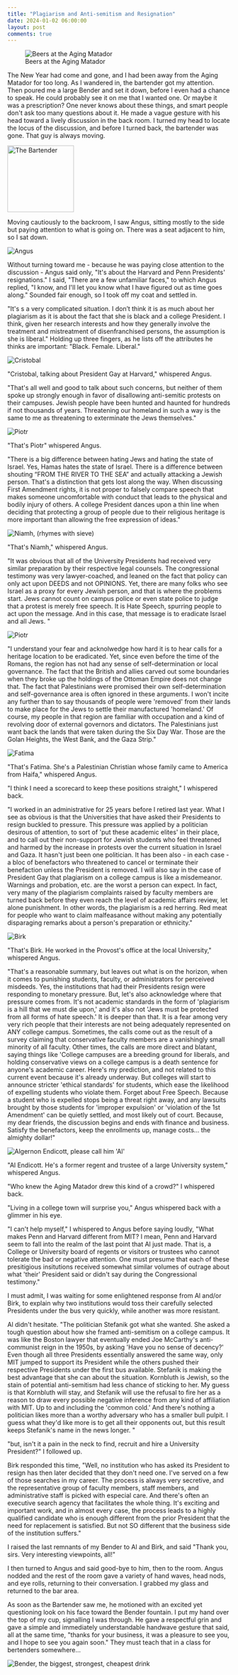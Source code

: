 ```yaml
---
title: "Plagiarism and Anti-semitism and Resignation"
date: 2024-01-02 06:00:00
layout: post
comments: true
---
```


<figure>
 <img src="/images/beers.jpg" alt="Beers at the Aging Matador">
 <figcaption>Beers at the Aging Matador</figcaption>
</figure>

The New Year had come and gone, and I had been away from the Aging Matador for too long. As I wandered in, the bartender got my attention. Then poured me a large Bender and set it down, before I even had a chance to speak. He could probably see it on me that I wanted one. Or maybe it was a prescription? One never knows about these things, and smart people don't ask too many questions about it. He made a vague gesture with his head toward a lively discussion in the back room. I turned my head to locate the locus of the discussion, and before I turned back, the bartender was gone. That guy is always moving.

 <img src="/images/bartender.jpg" width="150" alt="The Bartender">

Moving cautiously to the backroom, I saw Angus, sitting mostly to the side but paying attention to what is going on. There was a seat adjacent to him, so I sat down.

 <img src="/images/beers.jpg" alt="Angus">

Without turning toward me - because he was paying close attention to the discussion - Angus said only, "It's about the Harvard and Penn Presidents' resignations." I said, "There are a few unfamiliar faces," to which Angus replied, "I know, and I'll let you know what I have figured out as time goes along." Sounded fair enough, so I took off my coat and settled in.

"It's s a very complicated situation. I don’t think it is as much about her plagiarism as it is about the fact that she is black and a college President. I think, given her research interests and how they generally involve the treatment and mistreatment of disenfranchised persons, the assumption is she is liberal." Holding up three fingers, as he lists off the attributes he thinks are important: "Black. Female. Liberal."  

<img src="/images/cristobal.jpeg" alt="Cristobal">

"Cristobal, talking about President Gay at Harvard," whispered Angus.

"That's all well and good to talk about such concerns, but neither of them spoke up strongly enough in favor of disallowing anti-semitic protests on their campuses. Jewish people have been hunted and haunted for hundreds if not thousands of years. Threatening our homeland in such a way is the same to me as threatening to exterminate the Jews themselves."

<img src="/images/Piotr.jpeg" alt="Piotr">

"That's Piotr" whispered Angus.

"There is a big difference between hating Jews and hating the state of Israel. Yes, Hamas hates the state of Israel. There is a difference between shouting “FROM THE RIVER TO THE SEA” and actually attacking a Jewish person. That's a distinction that gets lost along the way. When discussing First Amendment rights, it is not proper to falsely compare speech that makes someone uncomfortable with conduct that leads to the physical and bodily injury of others. A college President dances upon a thin line when deciding that protecting a group of people due to their religious heritage is more important than allowing the free expression of ideas."

<img src="/images/niamh.jpg" alt="Niamh, (rhymes with sieve)">

"That's Niamh," whispered Angus.

"It was obvious that all of the University Presidents had received very similar preparation by their respective legal counsels. The congressional testimony was very lawyer-coached, and leaned on the fact that policy can only act upon DEEDS and not OPINIONS. 
Yet, there are many folks who see Israel as a proxy for every Jewish person, and that is where the problems start. Jews cannot count on campus police or even state police to judge that a protest is merely free speech.  It is Hate Speech, spurring people to act upon the message. And in this case, that message is to eradicate Israel and all Jews. "

<img src="/images/Piotr.jpeg" alt="Piotr">

"I understand your fear and acknolwedge how hard it is to hear calls for a heritage location to be eradicated. Yet, since even before the time of the Romans, the region has not had any sense of self-determination or local governance. The fact that the British and allies carved out some boundaries when they broke up the holdings of the Ottoman Empire does not change that. The fact that Palestinians were promised their own self-determination and self-governance area is often ignored in these arguments. I won't incite any further than to say thousands of people were 'removed' from their lands to make place for the Jews to settle their manufactured 'homeland.' Of course, my people in that region are familiar with occupation and a kind of revolving door of external governors and dictators. The Palestinians just want back the lands that were taken during the Six Day War. Those are the Golan Heights, the West Bank, and the Gaza Strip."

<img src="/images/fatima.jpeg" alt="Fatima">

"That's Fatima. She's a Palestinian Christian whose family came to America from Haifa," whispered Angus.

"I think I need a scorecard to keep these positions straight," I whispered back.

"I worked in an administrative for 25 years before I retired last year. What I see as obvious is that the Universities that have asked their Presidents to resign buckled to pressure. This pressure was applied by a politician desirous of attention, to sort of 'put these academic elites' in their place, and to call out their non-support for Jewish students who feel threatened and harmed by the increase in protests over the current situation in Israel and Gaza. It hasn't just been one politician. It has been also - in each case - a bloc of benefactors who threatened to cancel or terminate their benefaction unless the President is removed. I will also say in the case of President Gay that plagiarism on a college campus is like a misdemeanor. Warnings and probation, etc. are the worst a person can expect. In fact, very many of the plagiarism complaints raised by faculty members are turned back before they even reach the level of academic affairs review, let alone punishment. In other words, the plagiarism is a red herring. Red meat for people who want to claim malfeasance without making any potentially disparaging remarks about a person's preparation or ethnicity."

<img src="/images/Birk.jpeg" alt="Birk">

"That's Birk. He worked in the Provost's office at the local University," whispered Angus.

"That's a reasonable summary, but leaves out what is on the horizon, when it comes to punishing students, faculty, or administrators for perceived misdeeds. Yes, the institutions that had their Presidents resign were responding to monetary pressure. But, let's also acknowledge where that pressure comes from. It's not academic standards in the form of 'plagiarism is a hill that we must die upon,' and it's also not 'Jews must be protected from all forms of hate speech.' It is deeper than that. It is a fear among very very rich people that their interests are not being adequately represented on ANY college campus. Sometimes, the calls come out as the result of a survey claiming that conservative faculty members are a vanishingly small minority of all faculty. Other times, the calls are more direct and blatant, saying things like 'College campuses are a breeding ground for liberals, and holding conservative views on a college campus is a death sentence for anyone's academic career. Here's my prediction, and not related to this current event because it's already underway. But colleges will start to announce stricter 'ethical standards' for students, which ease the likelihood of expelling students who violate them. Forget about Free Speech. Because a student who is expelled stops being a threat right away, and any lawsuits brought by those students for 'improper expulsion' or 'violation of the 1st Amendment' can be quietly settled, and most likely out of court. Because, my dear friends, the discussion begins and ends with finance and business. Satisfy the benefactors, keep the enrollments up, manage costs... the almighty dollar!"

<img src="/images/Algernon_Endicott.png" alt="Algernon Endicott, please call him 'Al'">

"Al Endicott. He's a former regent and trustee of a large University system," whispered Angus.

"Who knew the Aging Matador drew this kind of a crowd?" I whispered back.

"Living in a college town will surprise you," Angus whispered back with a glimmer in his eye.

"I can't help myself," I whispered to Angus before saying loudly, "What makes Penn and Harvard different from MIT? I mean, Penn and Harvard seem to fall into the realm of the last point that Al just made. That is, a College or University board of regents or visitors or trustees who cannot tolerate the bad or negative attention. One must presume that each of these presitigious insitutions received somewhat similar volumes of outrage about what 'their' President said or didn't say during the Congressional testimony."

I must admit, I was waiting for some enlightened response from Al and/or Birk, to explain why two institutions would toss their carefully selected Presidents under the bus very quickly, while another was more resistant.


Al didn't hesitate. "The politician Stefanik got what she wanted. She asked a tough question about how she framed anti-semitism on a college campus. It was like the Boston lawyer that eventually ended Joe McCarthy's anti-communist reign in the 1950s, by asking 'Have you no sense of decency?' Even though all three Presidents essentially answered the same way, only MIT jumped to support its President while the others pushed their respective Presidents under the first bus available. Stefanik is making the best advantage that she can about the situation. Kornbluth is Jewish, so the stain of potential anti-semitism had less chance of sticking to her. My guess is that Kornbluth will stay, and Stefanik will use the refusal to fire her as a reason to draw every possible negative inference from any kind of affiliation with MIT. Up to and including the 'common cold.' And there's nothing a politician likes more than a worthy adversary who has a smaller bull pulpit. I guess what they'd like more is to get all their opponents out, but this result keeps Stefanik's name in the news longer. "

"but, isn't it a pain in the neck to find, recruit and hire a University President?" I followed up.

Birk responded this time, "Well, no institution who has asked its President to resign has then later decided that they don't need one. I've served on a few of those searches in my career. The process is always very secretive, and the representative group of faculty members, staff members, and administrative staff is picked with especial care. And there's often an executive search agency that facilitates the whole thing. It's exciting and important work, and in almost every case, the process leads to a highly qualified candidate who is enough different from the prior President that the need for replacement is satisfied. But not SO different that the business side of the institution suffers."

I raised the last remnants of my Bender to Al and Birk, and said "Thank you, sirs. Very interesting viewpoints, all!"

I then turned to Angus and said good-bye to him, then to the room. Angus nodded and the rest of the room gave a variety of hand waves, head nods, and eye rolls, returning to their conversation. I grabbed my glass and returned to the bar area.

As soon as the Bartender saw me, he motioned with an excited yet questioning look on his face toward the Bender fountain. I put my hand over the top of my cup, signalling I was through. He gave a respectful grin and gave a simple and immediately understandable handwave gesture that said, all at the same time, "thanks for your business, it was a pleasure to see you, and I hope to see you again soon." They must teach that in a class for bertenders somewhere...

<img src="/images/bender.jpg" alt="Bender, the biggest, strongest, cheapest drink">




